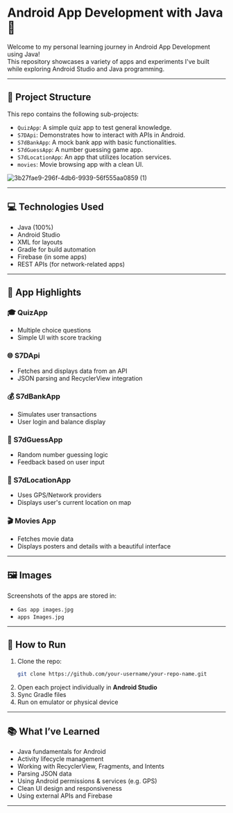 # Android App Development with Java 🚀

Welcome to my personal learning journey in Android App Development using Java!  
This repository showcases a variety of apps and experiments I've built while exploring Android Studio and Java programming.

---

## 📁 Project Structure

This repo contains the following sub-projects:

- `QuizApp`: A simple quiz app to test general knowledge.
- `S7DApi`: Demonstrates how to interact with APIs in Android.
- `S7dBankApp`: A mock bank app with basic functionalities.
- `S7dGuessApp`: A number guessing game app.
- `S7dLocationApp`: An app that utilizes location services.
- `movies`: Movie browsing app with a clean UI.

![3b27fae9-296f-4db6-9939-56f555aa0859 (1)](https://github.com/user-attachments/assets/d27979e0-eb38-43f9-b851-dbafd167b202)

---

## 💻 Technologies Used

- Java (100%)
- Android Studio
- XML for layouts
- Gradle for build automation
- Firebase (in some apps)
- REST APIs (for network-related apps)

---

## 📱 App Highlights

### 🎓 QuizApp
- Multiple choice questions
- Simple UI with score tracking

### 🌐 S7DApi
- Fetches and displays data from an API
- JSON parsing and RecyclerView integration

### 💰 S7dBankApp
- Simulates user transactions
- User login and balance display

### 🔢 S7dGuessApp
- Random number guessing logic
- Feedback based on user input

### 📍 S7dLocationApp
- Uses GPS/Network providers
- Displays user's current location on map

### 🎬 Movies App
- Fetches movie data
- Displays posters and details with a beautiful interface

---

## 🖼️ Images

Screenshots of the apps are stored in:
- `Gas app images.jpg`
- `apps Images.jpg`

---

## 🚀 How to Run

1. Clone the repo:
   ```bash
   git clone https://github.com/your-username/your-repo-name.git
   ```
2. Open each project individually in **Android Studio**
3. Sync Gradle files
4. Run on emulator or physical device

---

## 📚 What I’ve Learned

- Java fundamentals for Android
- Activity lifecycle management
- Working with RecyclerView, Fragments, and Intents
- Parsing JSON data
- Using Android permissions & services (e.g. GPS)
- Clean UI design and responsiveness
- Using external APIs and Firebase

---








